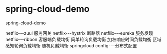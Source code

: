 # spring-cloud-demo
spring-cloud-demo

netflix---zuul 服务网关
netflix---hystrix 断路器
netflix---eureka 服务发现
netflix---ribbon 客服端负载均衡
简单轮询负载均衡
加权响应时间负载均衡
区域感知轮询负载均衡
随机负载均衡
springcloud config---分布式配置